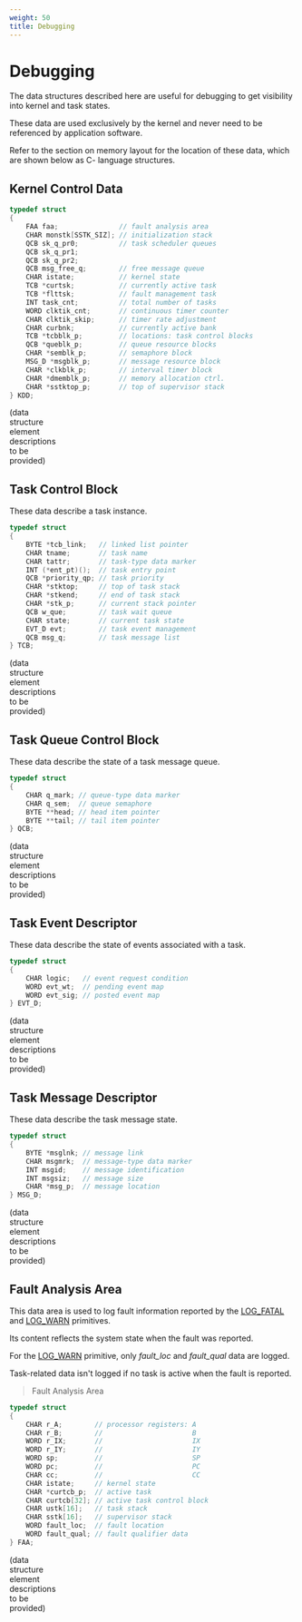 ```yaml
---
weight: 50
title: Debugging
---
```



# Debugging

The data structures described here are useful for debugging to get
visibility into kernel and task states.

These data are used exclusively by the kernel and never need to be
referenced by application software.

Refer to the section on memory layout for the location of these data,
which are shown below as C- language structures.

## Kernel Control Data

```c
typedef struct
{
    FAA faa;               // fault analysis area
    CHAR monstk[SSTK_SIZ]; // initialization stack
    QCB sk_q_pr0;          // task scheduler queues
    QCB sk_q_pr1;
    QCB sk_q_pr2;
    QCB msg_free_q;        // free message queue
    CHAR istate;           // kernel state
    TCB *curtsk;           // currently active task
    TCB *flttsk;           // fault management task
    INT task_cnt;          // total number of tasks
    WORD clktik_cnt;       // continuous timer counter
    CHAR clktik_skip;      // timer rate adjustment
    CHAR curbnk;           // currently active bank
    TCB *tcbblk_p;         // locations: task control blocks
    QCB *queblk_p;         // queue resource blocks
    CHAR *semblk_p;        // semaphore block
    MSG_D *msgblk_p;       // message resource block
    CHAR *clkblk_p;        // interval timer block
    CHAR *dmemblk_p;       // memory allocation ctrl.
    CHAR *sstktop_p;       // top of supervisor stack
} KDD;
```

(data<br>
structure<br>
element<br>
descriptions<br>
to be<br>
provided)

## Task Control Block

These data describe a task instance.

```c
typedef struct
{
    BYTE *tcb_link;   // linked list pointer
    CHAR tname;       // task name
    CHAR tattr;       // task-type data marker
    INT (*ent_pt)();  // task entry point
    QCB *priority_qp; // task priority
    CHAR *stktop;     // top of task stack
    CHAR *stkend;     // end of task stack
    CHAR *stk_p;      // current stack pointer
    QCB w_que;        // task wait queue
    CHAR state;       // current task state
    EVT_D evt;        // task event management
    QCB msg_q;        // task message list
} TCB;
```

(data<br>
structure<br>
element<br>
descriptions<br>
to be<br>
provided)

## Task Queue Control Block

These data describe the state of a task message queue.

```c
typedef struct
{
    CHAR q_mark; // queue-type data marker
    CHAR q_sem;  // queue semaphore
    BYTE **head; // head item pointer
    BYTE **tail; // tail item pointer
} QCB;
```

(data<br>
structure<br>
element<br>
descriptions<br>
to be<br>
provided)

## Task Event Descriptor

These data describe the state of events associated with a task.

```c
typedef struct
{
    CHAR logic;   // event request condition
    WORD evt_wt;  // pending event map
    WORD evt_sig; // posted event map
} EVT_D;
```

(data<br>
structure<br>
element<br>
descriptions<br>
to be<br>
provided)

## Task Message Descriptor

These data describe the task message state.

```c
typedef struct
{
    BYTE *msglnk; // message link
    CHAR msgmrk;  // message-type data marker
    INT msgid;    // message identification
    INT msgsiz;   // message size
    CHAR *msg_p;  // message location
} MSG_D;
```

(data<br>
structure<br>
element<br>
descriptions<br>
to be<br>
provided)

## Fault Analysis Area

This data area is used to log fault information reported by the
[LOG\_FATAL](#log_fatal) and [LOG\_WARN](#log_warn) primitives.

Its content reflects the system state when the fault was reported.

For the [LOG\_WARN](#log_warn) primitive, only *fault\_loc* and *fault\_qual* data
are logged.

Task-related data isn't logged if no task is active when the fault is
reported.

> Fault Analysis Area

```c
typedef struct
{
    CHAR r_A;        // processor registers: A
    CHAR r_B;        //                      B
    WORD r_IX;       //                      IX
    WORD r_IY;       //                      IY
    WORD sp;         //                      SP
    WORD pc;         //                      PC
    CHAR cc;         //                      CC
    CHAR istate;     // kernel state
    CHAR *curtcb_p;  // active task
    CHAR curtcb[32]; // active task control block
    CHAR ustk[16];   // task stack
    CHAR sstk[16];   // supervisor stack
    WORD fault_loc;  // fault location
    WORD fault_qual; // fault qualifier data
} FAA;
```

(data<br>
structure<br>
element<br>
descriptions<br>
to be<br>
provided)
